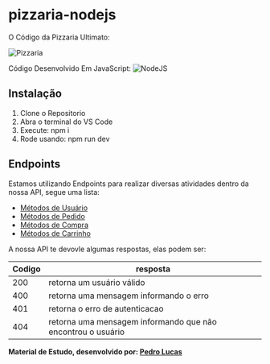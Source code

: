 # pizzaria-nodejs

O Código da Pizzaria Ultimato:

![Pizzaria](https://media.istockphoto.com/id/1145383503/pt/vetorial/logo-of-a-sketched-pizza-vector-illustration-on-black-background.jpg?s=170667a&w=0&k=20&c=ZuD2dva7Ry2sglqnxr3JtIUeXANr2f_wuJVSk8MqV74= "Pizza")

Código Desenvolvido Em JavaScript:
![NodeJS](https://www.opus-software.com.br/wp-content/uploads/2018/09/nodejs.jpg "NodeJS")

## Instalação

1. Clone o Repositorio
2. Abra o terminal do VS Code
3. Execute: npm i
4. Rode usando: npm run dev

## Endpoints

Estamos utilizando Endpoints para realizar diversas atividades dentro da nossa API, segue uma lista:

* [Métodos de Usuário](/src/controller/usuario.controller.js)
* [Métodos de Pedido](/src/controller/pedido.controller.js)
* [Métodos de Compra](/src/controller/compra.controller.js)
* [Métodos de Carrinho](/src/controller/carrinho.controller.js)

A nossa API te devovle algumas respostas, elas podem ser:

| Codigo | resposta                                                      |
| :------- | --------------------------------------------------------------- |
| 200    | retorna um usuário válido                                   |
| 400    | retorna uma mensagem informando o erro                        |
| 401    | retorna o erro de autenticacao                                |
| 404    | retorna uma mensagem informando que não encontrou o usuário |

**Material de Estudo, desenvolvido por: [Pedro Lucas](https://github.com/PedroLSF)**
